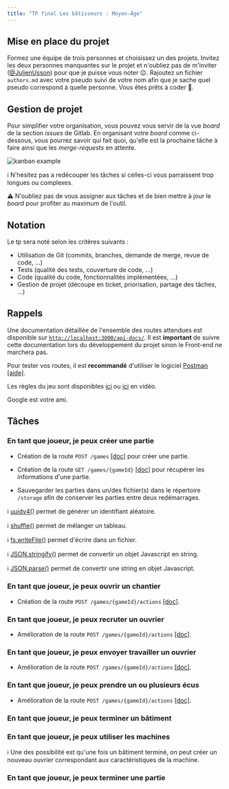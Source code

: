 ```yaml
---
title: "TP final Les bâtisseurs : Moyen-Âge"
---
```


## Mise en place du projet

Formez une équipe de trois personnes et choisissez un des projets. Invitez les deux personnes manquantes sur le projet et n'oubliez pas de m'inviter ([@JulienUsson](https://gitlab.com/JulienUsson)) pour que je puisse vous noter 😉. Rajoutez un fichier `authors.md` avec votre pseudo suivi de votre nom afin que je sache quel pseudo correspond à quelle personne. Vous êtes prêts à coder 🎉.

## Gestion de projet

Pour simplifier votre organisation, vous pouvez vous servir de la vue *board* de la section *issues* de Gitlab. En organisant votre *board* comme ci-dessous, vous pourrez savoir qui fait quoi, qu'elle est la prochaine tâche à faire ainsi que les *merge-requests* en attente.

![kanban example](../kanban.png)

ℹ️ N'hésitez pas a redécouper les tâches si celles-ci vous parraissent trop longues ou complexes.

⚠️ N'oubliez pas de vous assigner aux tâches et de bien mettre à jour le *board* pour profiter au maximum de l'outil.

## Notation

Le tp sera noté selon les critères suivants :

- Utilisation de Git (commits, branches, demande de merge, revue de code, ...)
- Tests (qualité des tests, couverture de code, ...)
- Code (qualité du code, fonctionnalités implémentées, ...)
- Gestion de projet (découpe en ticket, priorisation, partage des tâches, ...)

## Rappels

Une documentation détaillée de l'ensemble des routes attendues est disponible sur [`http://localhost:3000/api-docs/`](http://localhost:3000/api-docs/). Il est **important** de suivre cette documentation lors du développement du projet sinon le Front-end ne marchera pas.


Pour tester vos routes, il est **recommandé** d'utiliser le logiciel [Postman](https://www.getpostman.com/) [[aide]](https://gitlab.com/JulienUsson/les-batisseurs-backend-starter/tree/master#use-postman-to-request-the-application).

Les règles du jeu sont disponibles [ici](https://gitlab.com/JulienUsson/les-batisseurs-backend-starter/blob/master/rules.pdf) ou [ici](https://www.youtube.com/watch?v=YINhY-7AXqw) en vidéo.

Google est votre ami.

## Tâches

### En tant que joueur, je peux créer une partie

 * Création de la route `POST /games` [[doc]](http://localhost:3000/api-docs/#/default/post_games) pour créer une partie. 

 * Création de la route `GET /games/{gameId}` [[doc]](http://localhost:3000/api-docs/#/default/get_games__gameId_) pour récupérer les informations d'une partie. 

 * Sauvegarder les parties dans un/des fichier(s) dans le répertoire `/storage` afin de conserver les parties entre deux redémarrages.

ℹ️ [uuidv4()](https://www.npmjs.com/package/uuid) permet de générer un identifiant aléatoire.

ℹ️ [shuffle()](https://lodash.com/docs/4.17.15#shuffle) permet de mélanger un tableau.

ℹ️ [fs.writeFile()](https://nodejs.org/api/fs.html#fs_fs_writefile_file_data_options_callback) permet d'écrire dans un fichier.

ℹ️ [JSON.stringify()](https://developer.mozilla.org/fr/docs/Web/JavaScript/Reference/Objets_globaux/JSON/stringify) permet de convertir un objet Javascript en string.

ℹ️ [JSON.parse()](https://developer.mozilla.org/fr/docs/Web/JavaScript/Reference/Objets_globaux/JSON/parse) permet de convertir une string en objet Javascript.

### En tant que joueur, je peux ouvrir un chantier

 * Création de la route `POST /games/{gameId}/actions` [[doc]](http://localhost:3000/api-docs/#/default/post_games__gameId__actions). 

### En tant que joueur, je peux recruter un ouvrier

 * Amélioration de la route `POST /games/{gameId}/actions` [[doc]](http://localhost:3000/api-docs/#/default/post_games__gameId__actions). 

### En tant que joueur, je peux envoyer travailler un ouvrier

 * Amélioration de la route `POST /games/{gameId}/actions` [[doc]](http://localhost:3000/api-docs/#/default/post_games__gameId__actions). 

### En tant que joueur, je peux prendre un ou plusieurs écus

 * Amélioration de la route `POST /games/{gameId}/actions` [[doc]](http://localhost:3000/api-docs/#/default/post_games__gameId__actions). 

### En tant que joueur, je peux terminer un bâtiment

### En tant que joueur, je peux utiliser les machines

ℹ️ Une des possibilité est qu'une fois un bâtiment terminé, on peut créer un nouveau ouvrier correspondant aux caractéristiques de la machine. 

### En tant que joueur, je peux terminer une partie
